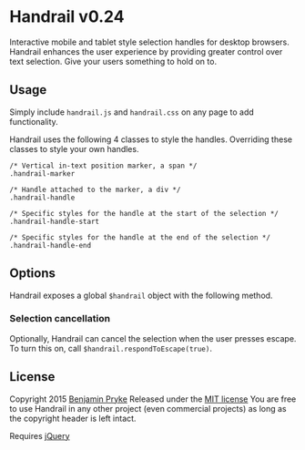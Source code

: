 # Handrail v0.24
Interactive mobile and tablet style selection handles for desktop browsers.
Handrail enhances the user experience by providing greater control over text selection.
Give your users something to hold on to.

## Usage
Simply include `handrail.js` and `handrail.css` on any page to add functionality.

Handrail uses the following 4 classes to style the handles. Overriding these classes to style your own handles.

    /* Vertical in-text position marker, a span */
    .handrail-marker
    
    /* Handle attached to the marker, a div */
    .handrail-handle
    
    /* Specific styles for the handle at the start of the selection */
    .handrail-handle-start
    
    /* Specific styles for the handle at the end of the selection */
    .handrail-handle-end

## Options
Handrail exposes a global `$handrail` object with the following method.

### Selection cancellation
Optionally, Handrail can cancel the selection when the user presses escape.
To turn this on, call `$handrail.respondToEscape(true)`.

## License
Copyright 2015 [Benjamin Pryke](www.benpryke.com)
Released under the [MIT license](http://en.wikipedia.org/wiki/MIT_License)
You are free to use Handrail in any other project (even commercial projects) as long as the copyright header is left intact.

Requires [jQuery](http://jquery.com/)

